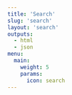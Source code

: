 ```yaml
---
title: 'Search'
slug: 'search'
layout: 'search'
outputs:
  - html
  - json
menu:
  main:
    weight: 5
    params:
      icon: search
---
```

